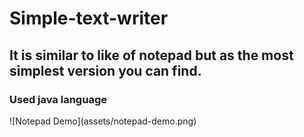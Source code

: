# Simple-text-writer
<h2>It is similar to like of notepad but as the most simplest version you can find.</h2>

<h3>Used java language</h3>
![Notepad Demo](assets/notepad-demo.png)
